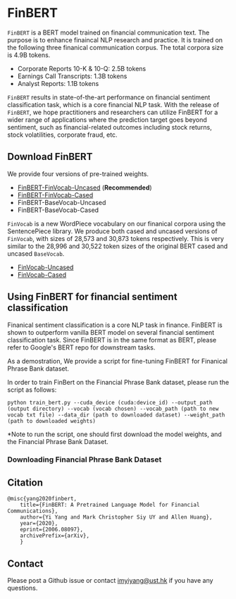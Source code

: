 # FinBERT

`FinBERT` is a BERT model trained on financial communication text. The purpose is to enhance finaincal NLP research and practice. It is trained on the following three finanical communication corpus. The total corpora size is 4.9B tokens.

* Corporate Reports 10-K & 10-Q: 2.5B tokens 
* Earnings Call Transcripts: 1.3B tokens
* Analyst Reports: 1.1B tokens

`FinBERT` results in state-of-the-art performance on financial sentiment classification task, which is a core financial NLP task. 
With the release of `FinBERT`, we hope practitioners and researchers can utilize FinBERT for a wider range of applications where the prediction target goes beyond sentiment, such as financial-related outcomes including stock returns, stock volatilities, corporate fraud, etc.

## Download FinBERT

We provide four versions of pre-trained weights. 
- [FinBERT-FinVocab-Uncased](https://gohkust-my.sharepoint.com/:f:/g/personal/imyiyang_ust_hk/EksJcamJpclJlbMweFfB5DQB1XrsxURYN5GSqZw3jmSeSw?e=KAyhsX) (**Recommended**)
- [FinBERT-FinVocab-Cased](https://gohkust-my.sharepoint.com/:f:/g/personal/imyiyang_ust_hk/EgJZkmPlrdBLj6Kb4RXxwGwBymku6G-47QQrPYYDPJfr1Q?e=xA978z)
- FinBERT-BaseVocab-Uncased
- FinBERT-BaseVocab-Cased

`FinVocab` is a new WordPiece vocabulary on our finanical corpora using the SentencePiece library. We produce both cased and uncased versions of `FinVocab`, with sizes of 28,573 and 30,873 tokens respectively. This is very similar to the 28,996 and 30,522 token sizes of the original BERT cased and uncased `BaseVocab`. 
- [FinVocab-Uncased](https://gohkust-my.sharepoint.com/:t:/g/personal/imyiyang_ust_hk/EchaAUzzYKhAidVhkqGp790BuA8UC5E9rTRhTmAnlGzZug?e=eniqml)
- [FinVocab-Cased](https://gohkust-my.sharepoint.com/:t:/g/personal/imyiyang_ust_hk/EX3C-KM9bTxOjdttsPslLZUBw_mh9Jdh8PB0WTv6b2tEIA?e=DYBVJY)

## Using FinBERT for financial sentiment classification

Finanical sentiment classification is a core NLP task in finance. FinBERT is shown to outperform vanilla BERT model on several financial sentiment classification task. Since FinBERT is in the same format as BERT, please refer to Google's BERT repo for downstream tasks. 

As a demostration, We provide a script for fine-tuning FinBERT for Finanical Phrase Bank dataset.

In order to train FinBert on the Financial Phrase Bank dataset, please run the script as follows:

`python train_bert.py --cuda_device (cuda:device_id) --output_path (output directory) --vocab (vocab chosen) --vocab_path (path to new vocab txt file) --data_dir (path to downloaded dataset) --weight_path (path to downloaded weights)`

*Note to run the script, one should first download the model weights, and the Financial Phrase Bank Dataset. 

### Downloading Financial Phrase Bank Dataset


## Citation
    @misc{yang2020finbert,
        title={FinBERT: A Pretrained Language Model for Financial Communications},
        author={Yi Yang and Mark Christopher Siy UY and Allen Huang},
        year={2020},
        eprint={2006.08097},
        archivePrefix={arXiv},
        }

## Contact
Please post a Github issue or contact [imyiyang@ust.hk](imyiyang@ust.hk) if you have any questions.

